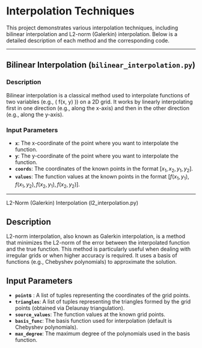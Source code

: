 # Interpolation Techniques

This project demonstrates various interpolation techniques, including bilinear interpolation and L2-norm (Galerkin) interpolation. Below is a detailed description of each method and the corresponding code.

---

## Bilinear Interpolation (`bilinear_interpolation.py`)

### Description
Bilinear interpolation is a classical method used to interpolate functions of two variables (e.g., \( f(x, y) \)) on a 2D grid. It works by linearly interpolating first in one direction (e.g., along the x-axis) and then in the other direction (e.g., along the y-axis).

### Input Parameters
- **`x`**: The x-coordinate of the point where you want to interpolate the function.
- **`y`**: The y-coordinate of the point where you want to interpolate the function.
- **`coords`**: The coordinates of the known points in the format $[x_1, x_2, y_1, y_2]$.
- **`values`**: The function values at the known points in the format $[f(x_1, y_1), f(x_1, y_2), f(x_2, y_1), f(x_2, y_2)]$.

--- 

L2-Norm (Galerkin) Interpolation (l2_interpolation.py)

## Description

L2-norm interpolation, also known as Galerkin interpolation, is a method that minimizes the L2-norm of the error between the interpolated function and the true function. This method is particularly useful when dealing with irregular grids or when higher accuracy is required. It uses a basis of functions (e.g., Chebyshev polynomials) to approximate the solution.

## Input Parameters

- **`point`s** : A list of tuples representing the coordinates of the grid points.
- **`triangles`**: A list of tuples representing the triangles formed by the grid points (obtained via Delaunay triangulation).
- **`source_values`**: The function values at the known grid points.
- **`basis_func`**: The basis function used for interpolation (default is Chebyshev polynomials).
- **`max_degree`**: The maximum degree of the polynomials used in the basis function.